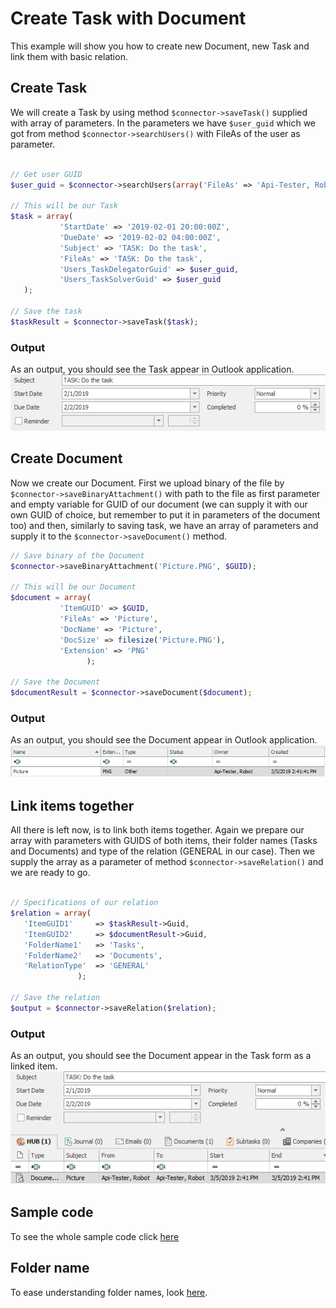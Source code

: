 # Create Task with Document
This example will show you how to create new Document, new Task and link them with basic relation.

## Create Task 
We will create a Task by using method ```$connector->saveTask()``` supplied with array of parameters. In the parameters we have ```$user_guid``` which we got from method ```$connector->searchUsers()``` with FileAs of the user as parameter. 
 ```php

// Get user GUID
$user_guid = $connector->searchUsers(array('FileAs' => 'Api-Tester, Robot'))->Data[0]->ItemGUID;

// This will be our Task
$task = array(
			'StartDate' => '2019-02-01 20:00:00Z',
			'DueDate' => '2019-02-02 04:00:00Z',
			'Subject' => 'TASK: Do the task',
			'FileAs' => 'TASK: Do the task',
			'Users_TaskDelegatorGuid' => $user_guid,
			'Users_TaskSolverGuid' => $user_guid
	);

// Save the task
$taskResult = $connector->saveTask($task);

 ```
### Output
As an output, you should see the Task appear in Outlook application.
![example output](Images/sample_output_task.PNG)

## Create Document
Now we create our Document. First we upload binary of the file by ```$connector->saveBinaryAttachment()``` with path to the file as first parameter and empty variable for GUID of our document (we can supply it with our own GUID of choice, but remember to put it in parameters of the document too) and then, similarly to saving task, we have an array of parameters and supply it to the ```$connector->saveDocument()``` method.
 ```php
// Save binary of the Document
$connector->saveBinaryAttachment('Picture.PNG', $GUID);
 
// This will be our Document
$document = array(
			'ItemGUID' => $GUID,
			'FileAs' => 'Picture',
			'DocName' => 'Picture',
			'DocSize' => filesize('Picture.PNG'),
			'Extension' => 'PNG'
                  );

// Save the Document
$documentResult = $connector->saveDocument($document);

 ```
### Output
As an output, you should see the Document appear in Outlook application.
![example output](Images/sample_output_document.PNG)

## Link items together
All there is left now, is to link both items together. Again we prepare our array with parameters with GUIDS of both items, their folder names (Tasks and Documents) and type of the relation (GENERAL in our case). Then we supply the array as a parameter of method  ```$connector->saveRelation()``` and we are ready to go.
 ```php

// Specifications of our relation
$relation = array(
	'ItemGUID1'     => $taskResult->Guid,
	'ItemGUID2'     => $documentResult->Guid,
	'FolderName1'   => 'Tasks',
	'FolderName2'   => 'Documents',
	'RelationType'  => 'GENERAL'
				);

// Save the relation
$output = $connector->saveRelation($relation);

 ```
 ### Output
As an output, you should see the Document appear in the Task form as a linked item.
![example output](Images/sample_output_relation.PNG)

## Sample code
To see the whole sample code click [here](sample_code.php)

## Folder name
To ease understanding folder names, look [here](/../../blob/master/FolderNames.md).